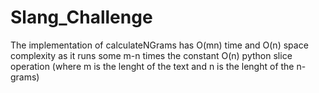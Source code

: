 # Slang_Challenge
The implementation of calculateNGrams has O(mn) time and O(n) space complexity as it runs some m-n times the constant O(n) python slice operation (where m is the lenght of the text and n is the lenght of the n-grams)
